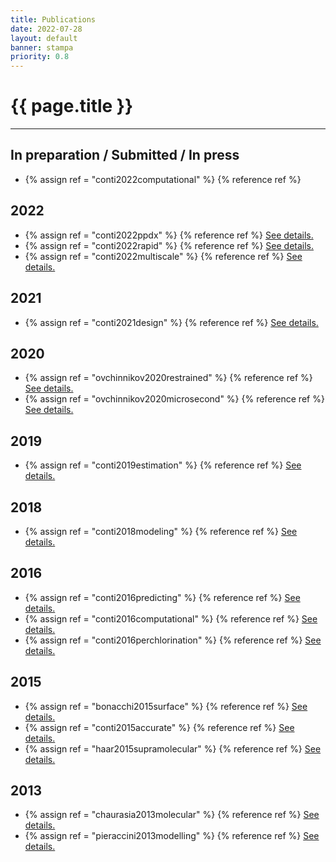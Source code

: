 ```yaml
---
title: Publications
date: 2022-07-28
layout: default
banner: stampa
priority: 0.8
---
```


{{ page.title }}
================
---

## In preparation / Submitted / In press
 - {% assign ref = "conti2022computational" %} {% reference ref %}

## 2022
 - {% assign ref = "conti2022ppdx" %} {% reference ref %} [See details.]({{ref}}/)
 - {% assign ref = "conti2022rapid" %} {% reference ref %} [See details.]({{ref}}/)
 - {% assign ref = "conti2022multiscale" %} {% reference ref %} [See details.]({{ref}}/)

## 2021
 - {% assign ref = "conti2021design" %} {% reference ref %} [See details.]({{ref}}/)

## 2020
 - {% assign ref = "ovchinnikov2020restrained" %} {% reference ref %} [See details.]({{ref}}/)
 - {% assign ref = "ovchinnikov2020microsecond" %} {% reference ref %} [See details.]({{ref}}/)

## 2019
 - {% assign ref = "conti2019estimation" %} {% reference ref %} [See details.]({{ref}}/)

## 2018
 - {% assign ref = "conti2018modeling" %} {% reference ref %} [See details.]({{ref}}/)

## 2016
 - {% assign ref = "conti2016predicting" %} {% reference ref %} [See details.]({{ref}}/)
 - {% assign ref = "conti2016computational" %} {% reference ref %} [See details.]({{ref}}/)
 - {% assign ref = "conti2016perchlorination" %} {% reference ref %} [See details.]({{ref}}/)

## 2015
 - {% assign ref = "bonacchi2015surface" %} {% reference ref %} [See details.]({{ref}}/)
 - {% assign ref = "conti2015accurate" %} {% reference ref %} [See details.]({{ref}}/)
 - {% assign ref = "haar2015supramolecular" %} {% reference ref %} [See details.]({{ref}}/)

## 2013
 - {% assign ref = "chaurasia2013molecular" %} {% reference ref %} [See details.]({{ref}}/)
 - {% assign ref = "pieraccini2013modelling" %} {% reference ref %} [See details.]({{ref}}/)

